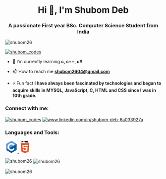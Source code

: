 <h1 align="center">Hi 👋, I'm Shubom Deb</h1>
<h3 align="center">A passionate First year BSc. Computer Science Student from India</h3>

<p align="left"> <img src="https://komarev.com/ghpvc/?username=shubom26&label=Profile%20views&color=0e75b6&style=flat" alt="shubom26" /> </p>

<p align="left"> <a href="https://twitter.com/shubom_codes" target="blank"><img src="https://img.shields.io/twitter/follow/shubom_codes?logo=twitter&style=for-the-badge" alt="shubom_codes" /></a> </p>

- 🌱 I’m currently learning **c, c++, c#**

- 📫 How to reach me **shubom2604@gmail.com**

- ⚡ Fun fact **I have always been fascinated by technologies and began to acquire skills in MYSQL, JavaScript, C, HTML and CSS since I was in 10th grade.**

<h3 align="left">Connect with me:</h3>
<p align="left">
<a href="https://twitter.com/shubom_codes" target="blank"><img align="center" src="https://raw.githubusercontent.com/rahuldkjain/github-profile-readme-generator/master/src/images/icons/Social/twitter.svg" alt="shubom_codes" height="30" width="40" /></a>
<a href="https://linkedin.com/in/www.linkedin.com/in/shubom-deb-6a033927a" target="blank"><img align="center" src="https://raw.githubusercontent.com/rahuldkjain/github-profile-readme-generator/master/src/images/icons/Social/linked-in-alt.svg" alt="www.linkedin.com/in/shubom-deb-6a033927a" height="30" width="40" /></a>
</p>

<h3 align="left">Languages and Tools:</h3>
<p align="left"> <a href="https://www.cprogramming.com/" target="_blank" rel="noreferrer"> <img src="https://raw.githubusercontent.com/devicons/devicon/master/icons/c/c-original.svg" alt="c" width="40" height="40"/> </a> <a href="https://www.w3.org/html/" target="_blank" rel="noreferrer"> <img src="https://raw.githubusercontent.com/devicons/devicon/master/icons/html5/html5-original-wordmark.svg" alt="html5" width="40" height="40"/> </a> </p>

<p><img align="left" src="https://github-readme-stats.vercel.app/api/top-langs?username=shubom26&show_icons=true&locale=en&layout=compact" alt="shubom26" /></p>

<p>&nbsp;<img align="center" src="https://github-readme-stats.vercel.app/api?username=shubom26&show_icons=true&locale=en" alt="shubom26" /></p>

<p><img align="center" src="https://github-readme-streak-stats.herokuapp.com/?user=shubom26&" alt="shubom26" /></p>
<!---
Shubom26/Shubom26 is a ✨ special ✨ repository because its `README.md` (this file) appears on your GitHub profile.
You can click the Preview link to take a look at your changes.
--->
